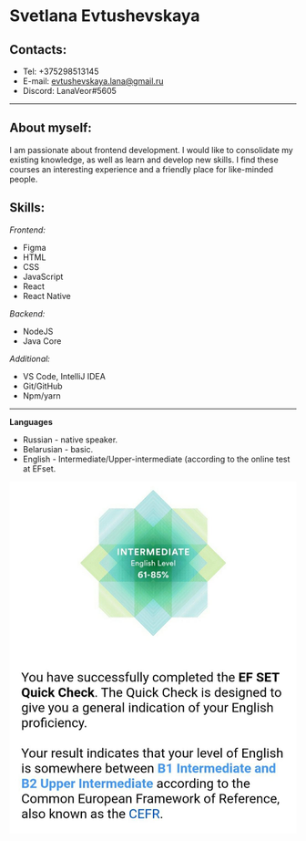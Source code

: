# Svetlana Evtushevskaya

## Contacts:

- Tel: +375298513145
- E-mail: evtushevskaya.lana@gmail.ru
- Discord: LanaVeor#5605

---

## About myself:

I am passionate about frontend development. I would like to consolidate my existing knowledge, as well as learn and develop new skills. I find these courses an interesting experience and a friendly place for like-minded people.

## Skills:

_Frontend:_

- Figma
- HTML
- CSS
- JavaScript
- React
- React Native

_Backend:_

- NodeJS
- Java Core

_Additional:_

- VS Code, IntelliJ IDEA
- Git/GitHub
- Npm/yarn

---

**Languages**

- Russian - native speaker.
- Belarusian - basic.
- English - Intermediate/Upper-intermediate (according to the online test at EFset.

![](img/photo_2022-12-11_00-07-12.jpg)
